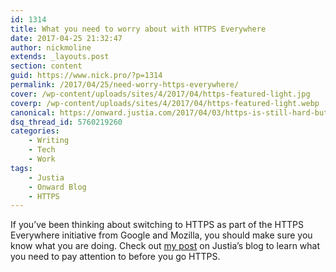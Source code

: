 ```yaml
---
id: 1314
title: What you need to worry about with HTTPS Everywhere
date: 2017-04-25 21:32:47
author: nickmoline
extends: _layouts.post
section: content
guid: https://www.nick.pro/?p=1314
permalink: /2017/04/25/need-worry-https-everywhere/
cover: /wp-content/uploads/sites/4/2017/04/https-featured-light.jpg
coverp: /wp-content/uploads/sites/4/2017/04/https-featured-light.webp
canonical: https://onward.justia.com/2017/04/03/https-is-still-hard-but-necessary-for-your-success/
dsq_thread_id: 5760219260
categories:
    - Writing
    - Tech
    - Work
tags: 
    - Justia
    - Onward Blog
    - HTTPS
---
```

If you&#8217;ve been thinking about switching to HTTPS as part of the HTTPS Everywhere initiative from Google and Mozilla, you should make sure you know what you are doing. Check out [my post](https://onward.justia.com/2017/04/03/https-is-still-hard-but-necessary-for-your-success/) on Justia&#8217;s blog to learn what you need to pay attention to before you go HTTPS.

